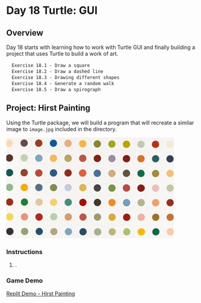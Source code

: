 # Day 18 Turtle: GUI

## Overview

Day 18 starts with learning how to work with Turtle GUI and finally building a project that uses Turtle to build a work of art.
      
      Exercise 18.1 - Draw a square
      Exercise 18.2 - Draw a dashed line
      Exercise 18.3 - Drawing different shapes
      Exercise 18.4 - Generate a random walk
      Exercise 18.5 - Draw a spirograph

## Project: Hirst Painting

Using the Turtle package, we will build a program that will recreate a similar image to `image.jpg` included in the directory.

![Turtle Image](Images/image.jpg)

### Instructions

1. .

### Game Demo

[Replit Demo - Hirst Painting](https://replit.com/@EoghyUnscripted/Hirst-Painting)